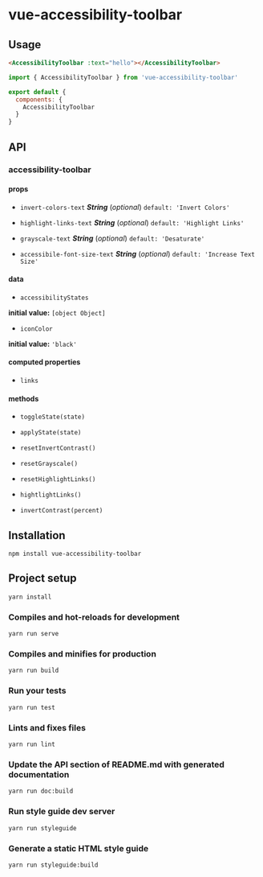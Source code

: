 # vue-accessibility-toolbar

## Usage

```HTML
<AccessibilityToolbar :text="hello"></AccessibilityToolbar>
```

```javascript
import { AccessibilityToolbar } from 'vue-accessibility-toolbar'

export default {
  components: {
    AccessibilityToolbar
  }
}
```

## API

### accessibility-toolbar 

#### props 

- `invert-colors-text` ***String*** (*optional*) `default: 'Invert Colors'` 

- `highlight-links-text` ***String*** (*optional*) `default: 'Highlight Links'` 

- `grayscale-text` ***String*** (*optional*) `default: 'Desaturate'` 

- `accessibile-font-size-text` ***String*** (*optional*) `default: 'Increase Text Size'` 

#### data 

- `accessibilityStates` 

**initial value:** `[object Object]` 

- `iconColor` 

**initial value:** `'black'` 

#### computed properties 

- `links` 

#### methods 

- `toggleState(state)` 

- `applyState(state)` 

- `resetInvertContrast()` 

- `resetGrayscale()` 

- `resetHighlightLinks()` 

- `hightlightLinks()` 

- `invertContrast(percent)` 

## Installation

```
npm install vue-accessibility-toolbar
```

## Project setup

```
yarn install
```

### Compiles and hot-reloads for development

```
yarn run serve
```

### Compiles and minifies for production

```
yarn run build
```

### Run your tests

```
yarn run test
```

### Lints and fixes files

```
yarn run lint
```

### Update the API section of README.md with generated documentation

```
yarn run doc:build
```

### Run style guide dev server

```
yarn run styleguide
```

### Generate a static HTML style guide

```
yarn run styleguide:build
```
